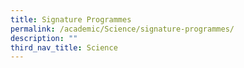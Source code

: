 ```yaml
---
title: Signature Programmes
permalink: /academic/Science/signature-programmes/
description: ""
third_nav_title: Science
---
```

